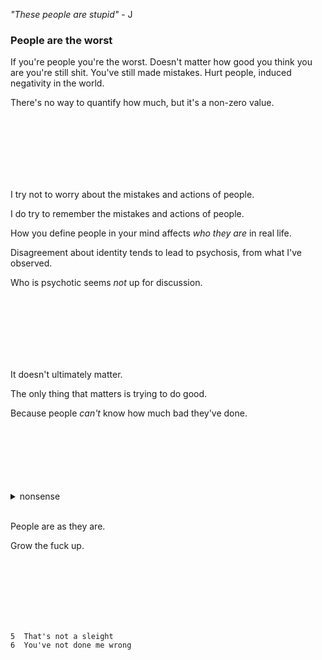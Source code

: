 _"These people are stupid"_ - J

### People are the worst

If you're people you're the worst. Doesn't matter how good you think you are you're still shit. You've still made mistakes. Hurt people, induced negativity in the world.

There's no way to quantify how much, but it's a non-zero value.

<br />
<br />
<br />
<br />
<br />
<br />


I try not to worry about the mistakes and actions of people.

I do try to remember the mistakes and actions of people.

How you define people in your mind affects _who they are_ in real life.

Disagreement about identity tends to lead to psychosis, from what I've observed.

Who is psychotic seems _not_ up for discussion.

<br />
<br />
<br />
<br />
<br />
<br />

It doesn't ultimately matter.

The only thing that matters is trying to do good.

Because people _can't_ know how much bad they've done.

<br />
<br />
<br />
<br />
<br />
<br />

<details><summary>nonsense</summary>
<img src="https://i.imgur.com/8RkFogI.png" />
<!--
Goddamn <i style="font-size:.95em;">with this </i><i style="font-size:.90em;">people fucking </i><i style="font-size:.85em;">bullshit bunch </i><i style="font-size:.80em;">of fucking </i><i style="font-size:.75em;">dumbass cunts </i><i style="font-size:.70em;">can go </i><i style="font-size:.65em;">to hell. </i><i style="font-size:.60em;">With their </i><i style="font-size:.55em;">predefined expectation </i><i style="font-size:.50em;">of _who_ </i><i style="font-size:.45em;">or **WHAT** </i><i style="font-size:.40em;">a person is. </i><i style="font-size:.35em;">Fucking kill </i><i style="font-size:.30em;">yourself if </i><i style="font-size:.25em;">you don't </i><i style="font-size:.20em;">like it.</i>
-->
</details>

<br />

People are as they are.

Grow the fuck up.

<br />
<br />
<br />
<br />
<br />
<br />

```
5  That's not a sleight
6  You've not done me wrong
```
